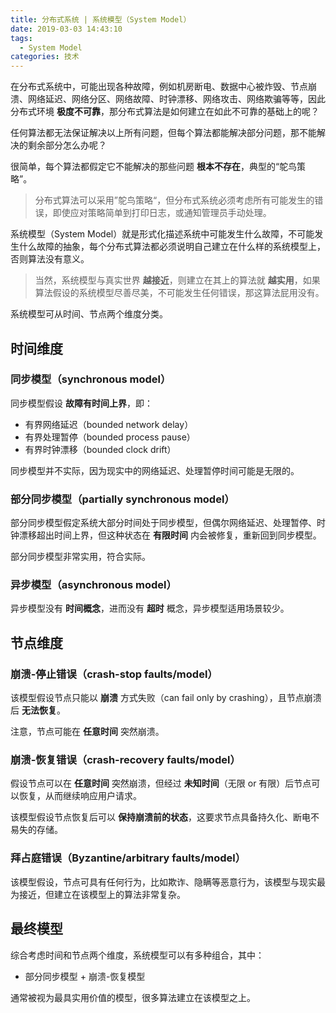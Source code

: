 ```yaml
---
title: 分布式系统 | 系统模型（System Model）
date: 2019-03-03 14:43:10
tags:
  - System Model
categories: 技术
---
```


在分布式系统中，可能出现各种故障，例如机房断电、数据中心被炸毁、节点崩溃、网络延迟、网络分区、网络故障、时钟漂移、网络攻击、网络欺骗等等，因此分布式环境 **极度不可靠**，那分布式算法是如何建立在如此不可靠的基础上的呢？

任何算法都无法保证解决以上所有问题，但每个算法都能解决部分问题，那不能解决的剩余部分怎么办呢？

<!-- more -->

很简单，每个算法都假定它不能解决的那些问题 **根本不存在**，典型的“鸵鸟策略”。

>分布式算法可以采用”鸵鸟策略“，但分布式系统必须考虑所有可能发生的错误，即使应对策略简单到打印日志，或通知管理员手动处理。

系统模型（System Model）就是形式化描述系统中可能发生什么故障，不可能发生什么故障的抽象，每个分布式算法都必须说明自己建立在什么样的系统模型上，否则算法没有意义。

>当然，系统模型与真实世界 **越接近**，则建立在其上的算法就 **越实用**，如果算法假设的系统模型尽善尽美，不可能发生任何错误，那这算法屁用没有。

系统模型可从时间、节点两个维度分类。

## 时间维度

### 同步模型（synchronous model）

同步模型假设 **故障有时间上界**，即：

* 有界网络延迟（bounded network delay）
* 有界处理暂停（bounded process pause）
* 有界时钟漂移（bounded clock drift）

同步模型并不实际，因为现实中的网络延迟、处理暂停时间可能是无限的。

### 部分同步模型（partially synchronous model）

部分同步模型假定系统大部分时间处于同步模型，但偶尔网络延迟、处理暂停、时钟漂移超出时间上界，但这种状态在 **有限时间** 内会被修复，重新回到同步模型。

部分同步模型非常实用，符合实际。

### 异步模型（asynchronous model）

异步模型没有 **时间概念**，进而没有 **超时** 概念，异步模型适用场景较少。

## 节点维度

### 崩溃-停止错误（crash-stop faults/model）

该模型假设节点只能以 **崩溃** 方式失败（can fail only by crashing），且节点崩溃后 **无法恢复**。

注意，节点可能在 **任意时间** 突然崩溃。

### 崩溃-恢复错误（crash-recovery faults/model）

假设节点可以在 **任意时间** 突然崩溃，但经过 **未知时间**（无限 or 有限）后节点可以恢复，从而继续响应用户请求。

该模型假设节点恢复后可以 **保持崩溃前的状态**，这要求节点具备持久化、断电不易失的存储。

### 拜占庭错误（Byzantine/arbitrary faults/model）

该模型假设，节点可具有任何行为，比如欺诈、隐瞒等恶意行为，该模型与现实最为接近，但建立在该模型上的算法非常复杂。

## 最终模型

综合考虑时间和节点两个维度，系统模型可以有多种组合，其中：

* 部分同步模型 + 崩溃-恢复模型

通常被视为最具实用价值的模型，很多算法建立在该模型之上。

